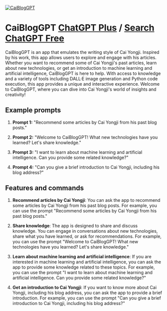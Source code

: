 
[![CaiBlogGPT](https://files.oaiusercontent.com/file-hqJgczKda7Ai96X8bSPzXmWT?se=2123-10-17T07%3A01%3A00Z&sp=r&sv=2021-08-06&sr=b&rscc=max-age%3D31536000%2C%20immutable&rscd=attachment%3B%20filename%3DBIG-C.jpg&sig=NoTBqFbL1dDQ/3ZFmyz8Dy23DQ9ORW4JJZamjrvTPM8%3D)](https://chat.openai.com/g/g-ARKi8yoKs-caibloggpt)

# CaiBlogGPT [ChatGPT Plus](https://chat.openai.com/g/g-ARKi8yoKs-caibloggpt) / [Search ChatGPT Free](https://gptcall.net/index.html#/?search=CaiBlogGPT)

CaiBlogGPT is an app that emulates the writing style of Cai Yongji. Inspired by his work, this app allows users to explore and engage with his articles. Whether you want to recommend some of Cai Yongji's past articles, learn about new technologies, or get an introduction to machine learning and artificial intelligence, CaiBlogGPT is here to help. With access to knowledge and a variety of tools including DALL·E image generation and Python code execution, this app provides a unique and interactive experience. Welcome to CaiBlogGPT, where you can dive into Cai Yongji's world of insights and creativity!

## Example prompts

1. **Prompt 1:** "Recommend some articles by Cai Yongji from his past blog posts."

2. **Prompt 2:** "Welcome to CaiBlogGPT! What new technologies have you learned? Let's share knowledge."

3. **Prompt 3:** "I want to learn about machine learning and artificial intelligence. Can you provide some related knowledge?"

4. **Prompt 4:** "Can you give a brief introduction to Cai Yongji, including his blog address?"

## Features and commands

1. **Recommend articles by Cai Yongji**: You can ask the app to recommend some articles by Cai Yongji from his past blog posts. For example, you can use the prompt "Recommend some articles by Cai Yongji from his past blog posts."

2. **Share knowledge**: The app is designed to share and discuss knowledge. You can engage in conversations about new technologies, share what you have learned, or ask for recommendations. For example, you can use the prompt "Welcome to CaiBlogGPT! What new technologies have you learned? Let's share knowledge."

3. **Learn about machine learning and artificial intelligence**: If you are interested in machine learning and artificial intelligence, you can ask the app to provide some knowledge related to these topics. For example, you can use the prompt "I want to learn about machine learning and artificial intelligence. Can you provide some related knowledge?"

4. **Get an introduction to Cai Yongji**: If you want to know more about Cai Yongji, including his blog address, you can ask the app to provide a brief introduction. For example, you can use the prompt "Can you give a brief introduction to Cai Yongji, including his blog address?"



